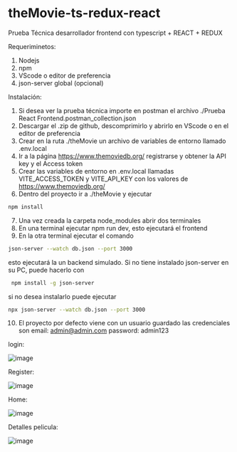 # theMovie-ts-redux-react
Prueba Técnica desarrollador frontend con typescript + REACT + REDUX

Requeriminetos:

1. Nodejs
2. npm
3. VScode o editor de preferencia
4. json-server global (opcional)

Instalación:

1. Si desea ver la prueba técnica importe en postman el archivo ./Prueba React Frontend.postman_collection.json
2. Descargar el .zip de github, descomprimirlo y abrirlo en VScode o en el editor de preferencia
3. Crear en la ruta ./theMovie un archivo de variables de entorno llamado .env.local
4. Ir a la página https://www.themoviedb.org/ registrarse y obtener la API key y el Access token
5. Crear las variables de entorno en .env.local llamadas VITE_ACCESS_TOKEN y VITE_API_KEY con los valores de https://www.themoviedb.org/
6. Dentro del proyecto ir a ./theMovie y ejecutar 
```bash
npm install
```
7. Una vez creada la carpeta node_modules abrir dos terminales
8. En una terminal ejecutar npm run dev, esto ejecutará el frontend
9. En la otra terminal ejecutar el comando
```bash
json-server --watch db.json --port 3000
```
esto ejecutará la un backend simulado.
Si no tiene instalado json-server en su PC, puede hacerlo con
```bash
 npm install -g json-server
```
si no desea instalarlo puede ejecutar
```bash
npx json-server --watch db.json --port 3000
```
10. El proyecto por defecto viene con un usuario guardado las credenciales son email: admin@admin.com  password: admin123

login:

![image](https://github.com/josebautiista/theMovie-ts-redux-react/assets/121981137/a24e4fe7-c427-40c6-ad3f-fdeabb96d5b9)

Register: 

![image](https://github.com/josebautiista/theMovie-ts-redux-react/assets/121981137/e7cf46f0-675a-4885-af6e-6e5e1fe847db)

Home: 

![image](https://github.com/josebautiista/theMovie-ts-redux-react/assets/121981137/ede7dde0-d3b0-459e-a029-65d6ad202f74)

Detalles pelicula: 

![image](https://github.com/josebautiista/theMovie-ts-redux-react/assets/121981137/2c2e1210-b696-48fd-aed6-3e97ce16a546)




